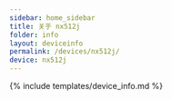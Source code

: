 ```yaml
---
sidebar: home_sidebar
title: 关于 nx512j
folder: info
layout: deviceinfo
permalink: /devices/nx512j/
device: nx512j
---
```

{% include templates/device_info.md %}
